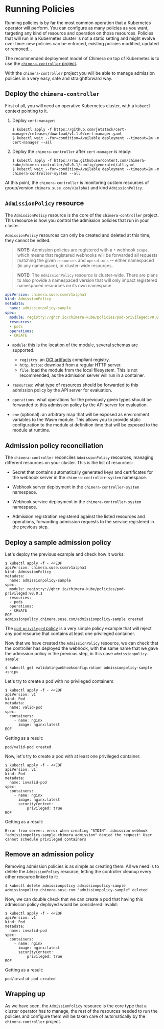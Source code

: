 # Running Policies

Running policies is by far the most common operation that a Kubernetes
operator will perform. You can configure as many policies as you want,
targeting any kind of resource and operation on those
resources. Policies that will run in a Kubernetes cluster is not a
static setting and might evolve over time: new policies can be
enforced, existing policies modified, updated or removed...

The recommended deployment model of Chimera on top of Kubernetes is to
use the [`chimera-controller`
project](https://github.com/chimera-kube/chimera-controller).

With the `chimera-controller` project you will be able to manage
admission policies in a very easy, safe and straightforward way.

## Deploy the `chimera-controller`

First of all, you will need an operative Kubernetes cluster, with a
`kubectl` context pointing to it.

1. Deploy `cert-manager`:

    ```console
    $ kubectl apply -f https://github.com/jetstack/cert-manager/releases/download/v1.1.0/cert-manager.yaml
    $ kubectl wait --for=condition=Available deployment --timeout=2m -n cert-manager --all
    ```

1. Deploy the `chimera-controller` after `cert-manager` is ready:

    ```console
    $ kubectl apply -f https://raw.githubusercontent.com/chimera-kube/chimera-controller/v0.0.1/config/generated/all.yaml
    $ kubectl wait --for=condition=Available deployment --timeout=2m -n chimera-controller-system --all
    ```

At this point, the `chimera-controller` is monitoring custom resources
of group/version `chimera.suse.com/v1alpha1` and kind
`AdmissionPolicy`.

## `AdmissionPolicy` resource

The `AdmissionPolicy` resource is the core of the `chimera-controller`
project. This resource is how you control the admission policies that
run in your cluster.

`AdmissionPolicy` resources can only be created and deleted at this
time, they cannot be edited.

> **NOTE:** Admission policies are registered with a `*` webhook
> `scope`, which means that registered webhooks will be forwarded all
> requests matching the given `resources` and `operations` -- either
> namespaced (in any namespace), or cluster-wide resources.

> **NOTE:** The `AdmissionPolicy` resource is cluster-wide. There are
> plans to also provide a namespaced version that will only impact
> registered namespaced resources on its own namespace.

```yaml
apiVersion: chimera.suse.com/v1alpha1
kind: AdmissionPolicy
metadata:
  name: admissionpolicy-sample
spec:
  module: registry://ghcr.io/chimera-kube/policies/pod-privileged:v0.0.1
  resources:
  - pods
  operations:
  - CREATE
```

* `module`: this is the location of the module, several schemas are
  supported.
  * `registry`: an [OCI
    artifacts](https://github.com/opencontainers/artifacts) compliant
    registry.
  * `http`, `https`: download from a regular HTTP server.
  * `file`: load the module from the local filesystem. This is not
    recommended, as the admission server will run in a container.

* `resources`: what type of resources should be forwarded to this
  admission policy by the API server for evaluation.

* `operations`: what operations for the previously given types should
  be forwarded to this admission policy by the API server for
  evaluation.

* `env` (optional): an arbitrary map that will be exposed as
  environment variables to the Wasm module. This allows you to provide
  static configuration to the module at definition time that will be
  exposed to the module at runtime.

## Admission policy reconciliation

The `chimera-controller` reconciles `AdmissionPolicy` resources,
managing different resources on your cluster. This is the list of
resources:

* Secret that contains automatically generated keys and certificates
  for the webhook server in the `chimera-controller-system` namespace.

* Webhook server deployment in the `chimera-controller-system`
  namespace.

* Webhook service deployment in the `chimera-controller-system`
  namespace.

* Admission registration registered against the listed resources and
  operations, forwarding admission requests to the service registered
  in the previous step.

## Deploy a sample admission policy

Let's deploy the previous example and check how it works:

```console
$ kubectl apply -f - <<EOF
apiVersion: chimera.suse.com/v1alpha1
kind: AdmissionPolicy
metadata:
  name: admissionpolicy-sample
spec:
  module: registry://ghcr.io/chimera-kube/policies/pod-privileged:v0.0.1
  resources:
  - pods
  operations:
  - CREATE
EOF
admissionpolicy.chimera.suse.com/admissionpolicy-sample created
```

The [`pod-privileged`
policy](https://github.com/chimera-kube/pod-privileged-policy) is a
very simple policy example that will reject any pod resource that
contains at least one privileged container.

Now that we have created the `AdmissionPolicy` resource, we can check
that the controller has deployed the webhook, with the same name that
we gave the admission policy in the previous step, in this case
`admissionpolicy-sample`:

```console
$ kubectl get validatingwebhookconfiguration admissionpolicy-sample
<snip>
```

Let's try to create a pod with no privileged containers:

```console
$ kubectl apply -f - <<EOF
apiVersion: v1
kind: Pod
metadata:
  name: valid-pod
spec:
  containers:
    - name: nginx
      image: nginx:latest
EOF
```

Getting as a result:

```console
pod/valid-pod created
```

Now, let's try to create a pod with at least one privileged container:

```console
$ kubectl apply -f - <<EOF
apiVersion: v1
kind: Pod
metadata:
  name: invalid-pod
spec:
  containers:
    - name: nginx
      image: nginx:latest
      securityContext:
          privileged: true
EOF
```

Getting as a result:

```console
Error from server: error when creating "STDIN": admission webhook "admissionpolicy-sample.chimera.admission" denied the request: User cannot schedule privileged containers
```

## Remove an admission policy

Removing admission policies is as simple as creating them. All we need
is to delete the `AdmissionPolicy` resource, letting the controller
cleanup every other resource linked to it:

```console
$ kubectl delete admissionpolicy admissionpolicy-sample
admissionpolicy.chimera.suse.com "admissionpolicy-sample" deleted
```

Now, we can double check that we can create a pod that having this
admission policy deployed would be considered invalid:

```console
$ kubectl apply -f - <<EOF
apiVersion: v1
kind: Pod
metadata:
  name: invalid-pod
spec:
  containers:
    - name: nginx
      image: nginx:latest
      securityContext:
          privileged: true
EOF
```

Getting as a result:

```console
pod/invalid-pod created
```

## Wrapping up

As we have seen, the `AdmissionPolicy` resource is the core type that
a cluster operator has to manage, the rest of the resources needed to
run the policies and configure them will be taken care of
automatically by the `chimera-controller` project.

